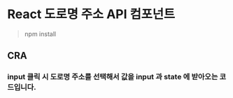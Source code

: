 # React 도로명 주소 API 컴포넌트

> npm install

## CRA

### input 클릭 시 도로명 주소를 선택해서 값을 input 과 state 에 받아오는 코드입니다.
